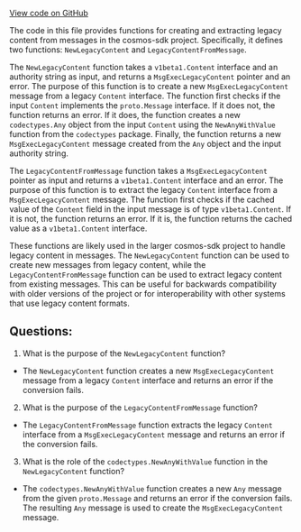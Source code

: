 [View code on GitHub](https://github.com/cosmos/cosmos-sdk/blob/main/x/gov/types/v1/content.go)

The code in this file provides functions for creating and extracting legacy content from messages in the cosmos-sdk project. Specifically, it defines two functions: `NewLegacyContent` and `LegacyContentFromMessage`.

The `NewLegacyContent` function takes a `v1beta1.Content` interface and an authority string as input, and returns a `MsgExecLegacyContent` pointer and an error. The purpose of this function is to create a new `MsgExecLegacyContent` message from a legacy `Content` interface. The function first checks if the input `Content` implements the `proto.Message` interface. If it does not, the function returns an error. If it does, the function creates a new `codectypes.Any` object from the input `Content` using the `NewAnyWithValue` function from the `codectypes` package. Finally, the function returns a new `MsgExecLegacyContent` message created from the `Any` object and the input authority string.

The `LegacyContentFromMessage` function takes a `MsgExecLegacyContent` pointer as input and returns a `v1beta1.Content` interface and an error. The purpose of this function is to extract the legacy `Content` interface from a `MsgExecLegacyContent` message. The function first checks if the cached value of the `Content` field in the input message is of type `v1beta1.Content`. If it is not, the function returns an error. If it is, the function returns the cached value as a `v1beta1.Content` interface.

These functions are likely used in the larger cosmos-sdk project to handle legacy content in messages. The `NewLegacyContent` function can be used to create new messages from legacy content, while the `LegacyContentFromMessage` function can be used to extract legacy content from existing messages. This can be useful for backwards compatibility with older versions of the project or for interoperability with other systems that use legacy content formats.
## Questions: 
 1. What is the purpose of the `NewLegacyContent` function?
- The `NewLegacyContent` function creates a new `MsgExecLegacyContent` message from a legacy `Content` interface and returns an error if the conversion fails.

2. What is the purpose of the `LegacyContentFromMessage` function?
- The `LegacyContentFromMessage` function extracts the legacy `Content` interface from a `MsgExecLegacyContent` message and returns an error if the conversion fails.

3. What is the role of the `codectypes.NewAnyWithValue` function in the `NewLegacyContent` function?
- The `codectypes.NewAnyWithValue` function creates a new `Any` message from the given `proto.Message` and returns an error if the conversion fails. The resulting `Any` message is used to create the `MsgExecLegacyContent` message.